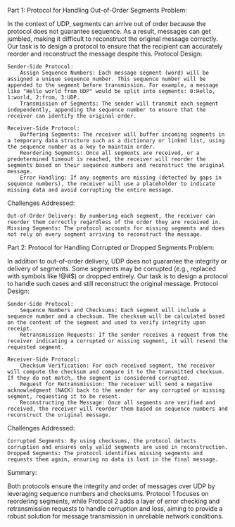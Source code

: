 Part 1: Protocol for Handling Out-of-Order Segments
Problem:

In the context of UDP, segments can arrive out of order because the protocol does not guarantee sequence. As a result, messages can get jumbled, making it difficult to reconstruct the original message correctly. Our task is to design a protocol to ensure that the recipient can accurately reorder and reconstruct the message despite this.
Protocol Design:

    Sender-Side Protocol:
        Assign Sequence Numbers: Each message segment (word) will be assigned a unique sequence number. This sequence number will be appended to the segment before transmission. For example, a message like "Hello world from UDP" would be split into segments: 0:Hello, 1:world, 2:from, 3:UDP.
        Transmission of Segments: The sender will transmit each segment independently, appending the sequence number to ensure that the receiver can identify the original order.

    Receiver-Side Protocol:
        Buffering Segments: The receiver will buffer incoming segments in a temporary data structure such as a dictionary or linked list, using the sequence number as a key to maintain order.
        Reordering Segments: Once all segments are received, or a predetermined timeout is reached, the receiver will reorder the segments based on their sequence numbers and reconstruct the original message.
        Error Handling: If any segments are missing (detected by gaps in sequence numbers), the receiver will use a placeholder to indicate missing data and avoid corrupting the entire message.

Challenges Addressed:

    Out-of-Order Delivery: By numbering each segment, the receiver can reorder them correctly regardless of the order they are received in.
    Missing Segments: The protocol accounts for missing segments and does not rely on every segment arriving to reconstruct the message.

Part 2: Protocol for Handling Corrupted or Dropped Segments
Problem:

In addition to out-of-order delivery, UDP does not guarantee the integrity or delivery of segments. Some segments may be corrupted (e.g., replaced with symbols like !@#$) or dropped entirely. Our task is to design a protocol to handle such cases and still reconstruct the original message.
Protocol Design:

    Sender-Side Protocol:
        Sequence Numbers and Checksums: Each segment will include a sequence number and a checksum. The checksum will be calculated based on the content of the segment and used to verify integrity upon receipt.
        Retransmission Requests: If the sender receives a request from the receiver indicating a corrupted or missing segment, it will resend the requested segment.

    Receiver-Side Protocol:
        Checksum Verification: For each received segment, the receiver will compute the checksum and compare it to the transmitted checksum. If they do not match, the segment is considered corrupted.
        Request for Retransmission: The receiver will send a negative acknowledgment (NACK) back to the sender for any corrupted or missing segment, requesting it to be resent.
        Reconstructing the Message: Once all segments are verified and received, the receiver will reorder them based on sequence numbers and reconstruct the original message.

Challenges Addressed:

    Corrupted Segments: By using checksums, the protocol detects corruption and ensures only valid segments are used in reconstruction.
    Dropped Segments: The protocol identifies missing segments and requests them again, ensuring no data is lost in the final message.

Summary:

Both protocols ensure the integrity and order of messages over UDP by leveraging sequence numbers and checksums. Protocol 1 focuses on reordering segments, while Protocol 2 adds a layer of error checking and retransmission requests to handle corruption and loss, aiming to provide a robust solution for message transmission in unreliable network conditions.
